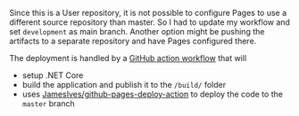 Since this is a User repository, it is not possible to configure Pages to use a different source repository than master. So I had to update my workflow and set `development` as main branch.
Another option might be pushing the artifacts to a separate repository and have Pages configured there.

The deployment is handled by a [GitHub action workflow](https://github.com/hootanht/GitHubPagesForBlazor/blob/master/.github/workflows/main.yml) that will
- setup .NET Core
- build the application and publish it to the `/build/` folder
- uses [JamesIves/github-pages-deploy-action](https://github.com/JamesIves/github-pages-deploy-action) to deploy the code to the `master` branch
